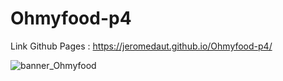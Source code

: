 # Ohmyfood-p4
Link Github Pages : https://jeromedaut.github.io/Ohmyfood-p4/

![banner_Ohmyfood](https://user.oc-static.com/upload/2022/06/22/16559011566667_FR_1117_P4_Banner-Ohmyfood.png)
